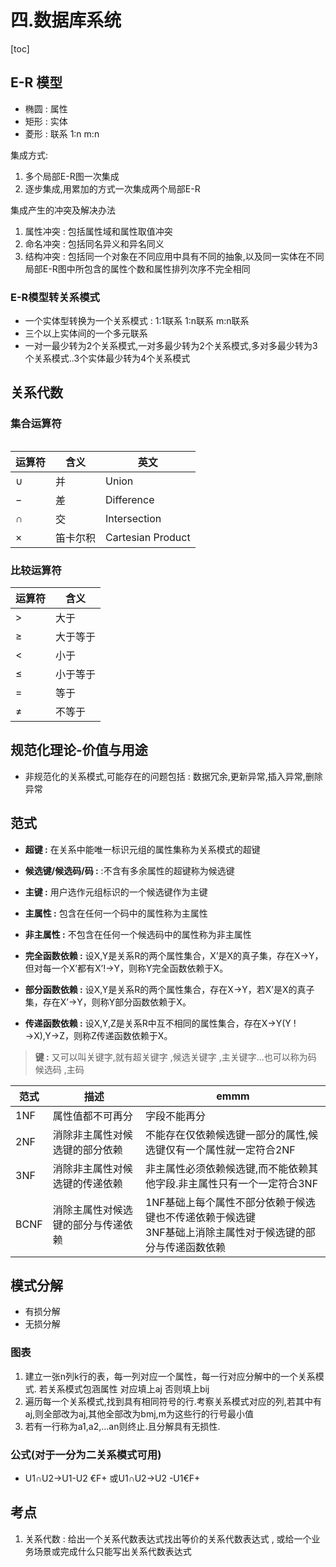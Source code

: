 # 四.数据库系统

[toc]

## E-R 模型

* 椭圆 : 属性
* 矩形 : 实体
* 菱形 : 联系 1:n m:n

集成方式:
1. 多个局部E-R图一次集成
2. 逐步集成,用累加的方式一次集成两个局部E-R

集成产生的冲突及解决办法
1. 属性冲突 : 包括属性域和属性取值冲突
2. 命名冲突 : 包括同名异义和异名同义
3. 结构冲突 : 包括同一个对象在不同应用中具有不同的抽象,以及同一实体在不同局部E-R图中所包含的属性个数和属性排列次序不完全相同

### E-R模型转关系模式
* 一个实体型转换为一个关系模式 : 1:1联系 1:n联系 m:n联系
* 三个以上实体间的一个多元联系
* 一对一最少转为2个关系模式,一对多最少转为2个关系模式,多对多最少转为3个关系模式..3个实体最少转为4个关系模式

## 关系代数

### 集合运算符

|     |     |     |
| --- | --- | --- |

| 运算符  | 含义     | 英文              |
| ------- | -------- | ----------------- |
| $∪$ | 并       | Union             |
| $-$ | 差       | Difference        |
| $∩$  | 交       | Intersection      |
| $×$    | 笛卡尔积 | Cartesian Product |

### 比较运算符

| 运算符 | 含义     |
| ------ | -------- |
| $>$   | 大于     |
| $≥$   | 大于等于 |
| $<$    | 小于     |
| $≤$   | 小于等于 |
| $=$ | 等于     |
| $≠$ | 不等于   |

## 规范化理论-价值与用途

* 非规范化的关系模式,可能存在的问题包括 : 数据冗余,更新异常,插入异常,删除异常


## 范式

* **超键 :** 在关系中能唯一标识元组的属性集称为关系模式的超键
* **候选键/候选码/码 :** :不含有多余属性的超键称为候选键
* **主键 :** 用户选作元组标识的一个候选键作为主键
* **主属性 :** 包含在任何一个码中的属性称为主属性
* **非主属性 :** 不包含在任何一个候选码中的属性称为非主属性

* **完全函数依赖 :** 设X,Y是关系R的两个属性集合，X’是X的真子集，存在X→Y，但对每一个X’都有X’!→Y，则称Y完全函数依赖于X。
* **部分函数依赖 :** 设X,Y是关系R的两个属性集合，存在X→Y，若X’是X的真子集，存在X’→Y，则称Y部分函数依赖于X。
* **传递函数依赖 :** 设X,Y,Z是关系R中互不相同的属性集合，存在X→Y(Y !→X),Y→Z，则称Z传递函数依赖于X。

> **键 :** 又可以叫关键字,就有超关键字 ,候选关键字 ,主关键字...也可以称为码 候选码 ,主码

| 范式 | 描述                               | emmm                                                                                                         |
| ---- | ---------------------------------- | ------------------------------------------------------------------------------------------------------------ |
| 1NF  | 属性值都不可再分                   | 字段不能再分                                                                                                 |
| 2NF  | 消除非主属性对候选键的部分依赖     | 不能存在仅依赖候选键一部分的属性,候选键仅有一个属性就一定符合2NF                                             |
| 3NF  | 消除非主属性对候选键的传递依赖     | 非主属性必须依赖候选键,而不能依赖其他字段.非主属性只有一个一定符合3NF                                        |
| BCNF | 消除主属性对候选键的部分与传递依赖 | 1NF基础上每个属性不部分依赖于候选键也不传递依赖于候选键<br>3NF基础上消除主属性对于候选键的部分与传递函数依赖 |


## 模式分解

* 有损分解
* 无损分解

### 图表

1. 建立一张n列k行的表，每一列对应一个属性，每一行对应分解中的一个关系模式. 若关系模式包涵属性 对应填上aj 否则填上bij
2. 遍历每一个关系模式,找到具有相同符号的行.考察关系模式对应的列,若其中有aj,则全部改为aj,其他全部改为bmj,m为这些行的行号最小值
3. 若有一行称为a1,a2,...an则终止.且分解具有无损性.

### 公式(对于一分为二关系模式可用)

* U1∩U2→U1-U2 €F+ 或U1∩U2→U2 -U1€F+




## 考点
1. 关系代数 : 给出一个关系代数表达式找出等价的关系代数表达式 , 或给一个业务场景或完成什么只能写出关系代数表达式